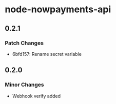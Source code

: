 # node-nowpayments-api

## 0.2.1

### Patch Changes

- 6bfd157: Rename secret variable

## 0.2.0

### Minor Changes

- Webhook verify added
